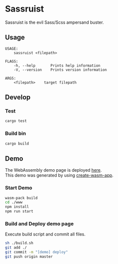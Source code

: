 # Sassruist
Sassruist is the evil Sass/Scss ampersand buster.

## Usage
```
USAGE:
    sassruist <filepath>

FLAGS:
    -h, --help       Prints help information
    -V, --version    Prints version information

ARGS:
    <filepath>    target filepath
```

## Develop
### Test
```sh
cargo test
```

### Build bin
```sh
cargo build
```

## Demo
The WebAssembly demo page is deployed [here](https://determined-wescoff-282115.netlify.com/).  
This demo was generated by using [create-wasm-app](https://github.com/rustwasm/create-wasm-app).

### Start Demo
```sh
wasm-pack build
cd ./www
npm install
npm run start
```

### Build and Deploy demo page
Execute build script and commit all files.
```sh
sh ./build.sh
git add ./
git commit -m "[demo] deploy"
git push origin master
```
